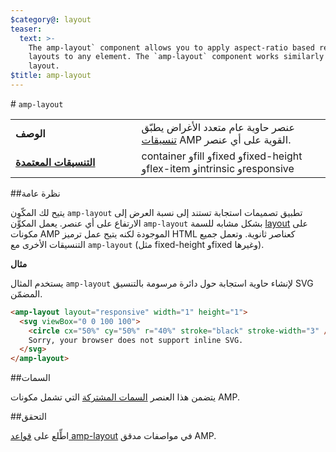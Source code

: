 ```yaml
---
$category@: layout
teaser:
  text: >-
    The amp-layout` component allows you to apply aspect-ratio based responsive
    layouts to any element. The `amp-layout` component works similarly to the
    layout.
$title: amp-layout
---
```


<!--- Reformatted by Reftar! for AMP (go/reftar) on 2019-06-13 -->
<!---
حقوق الطبع والنشر 2016 لصالح "مؤلفو شفرة HTML لصفحات AMP". جميع الحقوق محفوظة.

تم الترخيص بموجب ترخيص Apache، الإصدار 2.0 (المشار إليه لاحقًا باسم "الترخيص")؛ ولا يحق لك استخدام هذا الملف إلا بما يتوافق مع الترخيص.
ويمكنك الحصول على نسخة من الترخيص على الصفحة

http://www.apache.org/licenses/LICENSE-2.0

ما لم يكن مطلوبًا بموجب القانون الساري أو تمت الموافقة عليه كتابةً، يتم توزيع البرنامج الذي يتم توزيعه بموجب الترخيص "كما هو"، وبدون أية ضمانات أو شروط من أي نوع، سواء كانت صريحة أو ضمنية.
راجِع الترخيص للاطّلاع على اللغة المحددة التي تحكم الأذونات والقيود بموجب الترخيص.
-->

#<a name="amp-layout"></a> `amp-layout`

<table>
  <tr>
    <td width="40%"><strong>الوصف</strong></td>
    <td>عنصر حاوية عام متعدد الأغراض يطبّق <a href="https://www.ampproject.org/docs/guides/responsive/control_layout#the-layout-attribute">تنسيقات</a> AMP القوية على أي عنصر.</td>
  </tr>
  <tr>
    <td class="col-fourty"><strong><a href="https://www.ampproject.org/docs/guides/responsive/control_layout.html">التنسيقات المعتمدة</a></strong></td>
    <td>container وfill وfixed وfixed-height وflex-item وintrinsic وresponsive</td>
  </tr>
</table>

##نظرة عامة

يتيح لك المكّوِن `amp-layout` تطبيق تصميمات استجابة تستند إلى نسبة العرض إلى الارتفاع على أي عنصر. يعمل المكوِّن `amp-layout` بشكل مشابه للسمة [layout](https://www.ampproject.org/docs/guides/responsive/control_layout#the-layout-attribute) على مكونات AMP الموجودة لكنه يتيح عمل ترميز HTML كعناصر ثانوية. وتعمل جميع التنسيقات الأخرى مع `amp-layout` (مثل fixed-height وfixed وغيرها).

**مثال**

يستخدم المثال `amp-layout` لإنشاء حاوية استجابة حول دائرة مرسومة بالتنسيق SVG المضمّن.

```html
<amp-layout layout="responsive" width="1" height="1">
  <svg viewBox="0 0 100 100">
    <circle cx="50%" cy="50%" r="40%" stroke="black" stroke-width="3" />
    Sorry, your browser does not support inline SVG.
  </svg>
</amp-layout>
```

##السمات

يتضمن هذا العنصر [السمات المشتركة](https://www.ampproject.org/docs/reference/common_attributes) التي تشمل مكونات AMP.

##التحقق

اطِّلع على [قواعد amp-layout](https://github.com/ampproject/amphtml/blob/master/validator/validator-main.protoascii) في مواصفات مدقق AMP.
